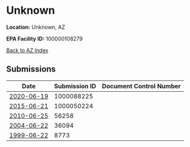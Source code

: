 # Unknown

**Location:** Unknown, AZ

**EPA Facility ID:** 100000108279

[Back to AZ Index](../../index.md)

## Submissions

| Date | Submission ID | Document Control Number |
|------|--------------|-------------------------|
| [2020-06-19](submissions/1000088225.md) | 1000088225 |  |
| [2015-06-21](submissions/1000050224.md) | 1000050224 |  |
| [2010-06-25](submissions/56258.md) | 56258 |  |
| [2004-06-22](submissions/36094.md) | 36094 |  |
| [1999-06-22](submissions/8773.md) | 8773 |  |
